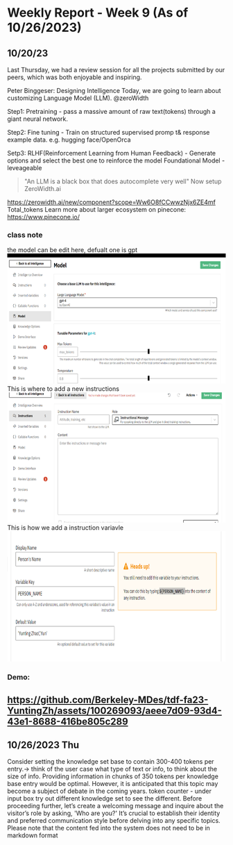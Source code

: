 # Weekly Report - Week 9 (As of 10/26/2023)
## 10/20/23

Last Thursday, we had a review session for all the projects submitted by our peers, which was both enjoyable and inspiring.

Peter Binggeser: Designing Intelligence
Today, we are going to learn about customizing Language Model (LLM). @zeroWidth

Step1:
Pretraining - pass a massive amount of raw text(tokens) through a giant neural network.

Step2:
Fine tuning - Train on structured supervised promp t& response example data.
e.g. hugging face/OpenOrca 

Setp3:
RLHF(Reinforcement Learning from Human Feedback) - Generate options and select the best one to reinforce the model 
Foundational Model - leveageable 
>"An LLM is a black box that does autocomplete very well"
Now setup ZeroWidth.ai

https://zerowidth.ai/new/component?scope=Ww6O8fCCwwzNjx6ZE4mf
Total_tokens 
Learn more about larger ecosystem on pinecone:
https://www.pinecone.io/
### class note
the model can be edit here, defualt one is gpt
<img src="../weekly-reports/images/w9_defaultModel.png" alt="w9_defaultModel" height="300">
This is where to add a new instructions 
<img src="../weekly-reports/images/w9_Instructions.png" alt="w9_Instructions" height="300">
This is how we add a instruction variavle 
<img src="../weekly-reports/images/w9_setStudentName.png" alt="w9_setStudentName" height="300">
### Demo:
https://github.com/Berkeley-MDes/tdf-fa23-YuntingZh/assets/100269093/aeee7d09-93d4-43e1-8688-416be805c289
------------------
## 10/26/2023 Thu
Consider setting the knowledge set base to contain 300-400 tokens per entry.-> think of the user case what type of text or info, to think about the size of info. Providing information in chunks of 350 tokens per knowledge base entry would be optimal. However, it is anticipated that this topic may become a subject of debate in the coming years.
token counter - under input box 
try out different knowledge set to see the different. 
Before proceeding further, let’s create a welcoming message and inquire about the visitor’s role by asking, 'Who are you?' It’s crucial to establish their identity and preferred communication style before delving into any specific topics.
Please note that the content fed into the system does not need to be in markdown format


